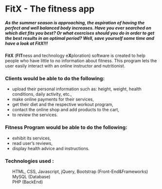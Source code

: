 <h1> FitX - The fitness app </h1>

<i><h5> As the summer season is approaching, the aspiration of having the perfect and well balanced body increases. 
Have you ever searched on which diet fits you best? Or what exercises should you do in order to get the best results in an optimal period?
  Well, save yourself some time and have a look at FitX!!!</h5></i>

<b>FitX</b> (<b>FIT</b>ness and technology e<b>X</b>ploration) software is created to help people who have little to no information about fitness. 
This program lets the user easily interact with an online instructor and nutritionist.


<h3> Clients would be able to do the following:</h3>
<ul type="list-style-type🟫">
<li>  upload their personal information such as: height, weight, health conditions, daily activity, etc.,</li>
<li>  make online payments for their services,</li>
<li>  get their diet and the respective workout program,</li>
<li>  contact the online shop and add products to the cart, </li>
<li>  to review the services. </li>
  </ul>


<h3>Fitness Program would be able to do the following:</h3>
<ul type="list-style-type🟫">
<li>	exhibit its services,</li>
<li>	read user’s reviews,</li>
<li>	display health advice and instructions.</li>
</ul>

<h3>Technologies used : </h3>
<ul style="list-style-type:none;">
<li>HTML, CSS, Javascript, jQuery, Bootstrap (Front-End&Frameworks)</li>
<li>MySQL (Database) </li>
<li>PHP (BackEnd) </li>
  </ul>

